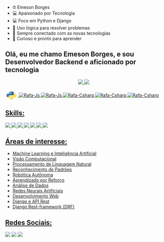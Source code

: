 - 🤓 Emeson Borges
- 💻 Apaixonado por Tecnologia
- 💻 Foco em Python e Django
- 🤔 Uso lógica para resolver problemas
- 📱 Sempre conectado com as novas tecnologias
- 🦝 Curioso e pronto para aprender

## Olá, eu me chamo Emeson Borges, e sou Desenvolvedor Backend e aficionado por tecnologia
<div align="center">
  <a href="https://github.com/Emeson-Borges">
  <img height="180em" src="https://github-readme-stats.vercel.app/api?username=emeson-borges&show_icons=true&theme=dark&include_all_commits=true&count_private=true"/>
  <img height="180em" src="https://github-readme-stats.vercel.app/api/top-langs/?username=emeson-borges&layout=compact&langs_count=7&theme=dark"/>
</div>
</div>
<div style="display: inline_block"><br>
  <img align="center" alt="Rafa-Python" height="30" width="40" src="https://raw.githubusercontent.com/devicons/devicon/master/icons/python/python-original.svg">
  <img align="center" alt="Rafa-Js" height="30" width="40" src="https://cdn.icon-icons.com/icons2/2699/PNG/512/r_project_official_logo_icon_170811.png">
  <img align="center" alt="Rafa-Js" height="30" width="40" src="https://cdn.icon-icons.com/icons2/2107/PNG/512/file_type_delphi_icon_130648.png">
  <img align="center" alt="Rafa-Csharp" height="30" width="40" src="https://cdn.icon-icons.com/icons2/350/PNG/512/bash_36261.png">
  <img align="center" alt="Rafa-Csharp" height="30" width="40" src="https://cdn.icon-icons.com/icons2/627/PNG/512/sql-document-outlined-interface-symbol_icon-icons.com_57504.png">
  <img align="center" alt="Rafa-Csharp" height="30" width="40" src="https://cdn.icon-icons.com/icons2/2667/PNG/512/folder_postgres_icon_161286.png">
</div>
  

## Skills:
<img src="https://img.shields.io/badge/Python-14354C?style=for-the-badge&logo=python&logoColor=white" /> <img src="[https://img.shields.io/badge/R-276DC3?style=for-the-badge&logo=r&logoColor=white](https://img.shields.io/badge/Microsoft_Excel-217346?style=for-the-badge&logo=microsoft-excel&logoColor=white)" /> 
<img src="https://img.shields.io/badge/Power%20BI-F2C811?style=for-the-badge&logo=powerbi&logoColor=white"/>
<img src="https://img.shields.io/badge/SQL-CC2927?style=for-the-badge&logo=microsoft-sql-server&logoColor=white"/>
<img src="https://img.shields.io/badge/Microsoft_Excel-217346?style=for-the-badge&logo=microsoft-excel&logoColor=white"/> <img src="https://img.shields.io/badge/PostgreSQL-316192?style=for-the-badge&logo=postgresql&logoColor=white"/> 
<img src="https://img.shields.io/badge/C-00599C?style=for-the-badge&logo=c&logoColor=white"/>
  
  ##

  ## Áreas de interesse:
- Machine Learning e Inteligência Artificial
- Visão Computacional
- Processamento de Linguagem Natural
- Reconhecimento de Padrões
- Robótica Autônoma
- Aprendizado por Reforço
- Análise de Dados
- Redes Neurais Artificiais
- Desenvolvimento Web
- Django e API Rest
- Django Rest-framework (DRF)

 ##

 ## Redes Sociais:
<div> 
  <a href="https://www.instagram.com/emesonboorges/" target="_blank"><img src="https://img.shields.io/badge/-Instagram-%23E4405F?style=for-the-badge&logo=instagram&logoColor=white" target="_blank"></a>
  <a href = "mailto:borges2016.leh@gmail.com"><img src="https://img.shields.io/badge/-Gmail-%23333?style=for-the-badge&logo=gmail&logoColor=white" target="_blank"></a>
  <a href="https://www.linkedin.com/in/emeson-borges-1539b3126/" target="_blank"><img src="https://img.shields.io/badge/-LinkedIn-%230077B5?style=for-the-badge&logo=linkedin&logoColor=white" target="_blank"></a> 
 
</div>

##
